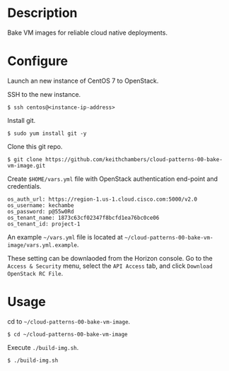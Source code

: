 # Description

Bake VM images for reliable cloud native deployments.

# Configure

Launch an new instance of CentOS 7 to OpenStack.

SSH to the new instance.

```
$ ssh centos@<instance-ip-address>
```

Install git.

```
$ sudo yum install git -y
```

Clone this git repo.

```
$ git clone https://github.com/keithchambers/cloud-patterns-00-bake-vm-image.git
```

Create `$HOME/vars.yml` file with OpenStack authentication end-point and credentials.

```
os_auth_url: https://region-1.us-1.cloud.cisco.com:5000/v2.0
os_username: kechambe
os_password: p@55w0Rd
os_tenant_name: 1873c63cf02347f8bcfd1ea76bc0ce06
os_tenant_id: project-1
```
An example `~/vars.yml` file is located at `~/cloud-patterns-00-bake-vm-image/vars.yml.example`.

These setting can be downlaoded from the Horizon console.  Go to the `Access & Security` menu, select the `API Access` tab, and click `Download OpenStack RC File`.
 
# Usage

cd to `~/cloud-patterns-00-bake-vm-image`.

```
$ cd ~/cloud-patterns-00-bake-vm-image
```

Execute  `./build-img.sh`.

```
$ ./build-img.sh
```
